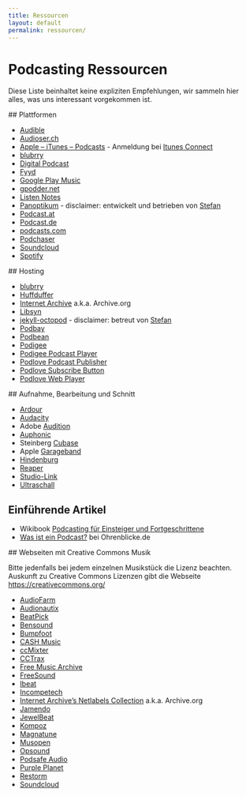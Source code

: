 ```yaml
---
title: Ressourcen
layout: default
permalink: ressourcen/
---
```


# Podcasting Ressourcen

Diese Liste beinhaltet keine expliziten Empfehlungen, wir sammeln hier alles, was uns interessant
vorgekommen ist.

<div class="row" markdown="1">
<div class="col-md-6" markdown="1">
## Plattformen

* [Audible](https://www.audible.de/)
* [Audioser.ch](https://www.audiosear.ch/)
* [Apple – iTunes – Podcasts](https://www.apple.com/at/itunes/podcasts/) - Anmeldung bei
  [Itunes Connect](https://itunesconnect.apple.com/)
* [blubrry](https://www.blubrry.com/)
* [Digital Podcast](http://www.digitalpodcast.com/)
* [Fyyd](https://fyyd.de/)
* [Google Play Music](https://support.google.com/googleplaymusic/answer/6343833?hl=de)
* [gpodder.net](https://www.gpodder.net/)
* [Listen Notes](https://www.listennotes.com/)
* [Panoptikum](https://panoptikum.io/) - disclaimer: entwickelt und betrieben von
  [Stefan](/people/stefan_haslinger.html)
* [Podcast.at](http://www.podcast.at/)
* [Podcast.de](https://www.podcast.de/)
* [podcasts.com](http://www.podcasts.com/)
* [Podchaser](https://www.podchaser.com/episodes)
* [Soundcloud](https://soundcloud.com/for/podcasting)
* [Spotify](https://support.spotify.com/us/using_spotify/features/podcasts/)

</div>
<div class="col-md-6" markdown="1">
## Hosting

* [blubrry](https://www.blubrry.com/)
* [Huffduffer](https://huffduffer.com/)
* [Internet Archive](https://archive.org/) a.k.a. Archive.org
* [Libsyn](https://www.libsyn.com/)
* [jekyll-octopod](https://jekyll-octopod.github.io/) - disclaimer: betreut von
  [Stefan](/people/stefan_haslinger.html)
* [Podbay](http://podbay.fm/)
* [Podbean](https://www.podbean.com/)
* [Podigee](https://www.podigee.com/en/)
* [Podigee Podcast Player](https://www.podigee.com/en/podcast-player/)
* [Podlove Podcast Publisher](https://podlove.org/podlove-podcast-publisher/)
* [Podlove Subscribe Button](https://podlove.org/podlove-subscribe-button/)
* [Podlove Web Player](https://podlove.org/podlove-web-player/)

</div>
</div>
<div class="row" markdown="1">
<div class="col-md-6" markdown="1">
## Aufnahme, Bearbeitung und Schnitt

* [Ardour](https://ardour.org/)
* [Audacity](http://www.audacityteam.org/)
* Adobe [Audition](https://www.adobe.com/at/products/audition.html)
* [Auphonic](https://auphonic.com/)
* Steinberg [Cubase](https://www.steinberg.net/it/products/cubase/start.html)
* Apple [Garageband](https://itunes.apple.com/us/app/garageband/id682658836?mt=12&ign-mpt=uo%3D4)
* [Hindenburg](https://hindenburg.com/de)
* [Reaper](https://www.reaper.fm/)
* [Studio-Link](https://studio-link.de/)
* [Ultraschall](http://ultraschall.fm/)

## Einführende Artikel

* Wikibook [Podcasting für Einsteiger und Fortgeschrittene](https://de.wikibooks.org/wiki/Podcasting_f%C3%BCr_Einsteiger_und_Fortgeschrittene)
* [Was ist ein Podcast?](http://www.ohrenblicke.de/hilfe/was-ist-ein-podcast) bei Ohrenblicke.de

</div>
<div class="col-md-6" markdown="1">
## Webseiten mit Creative Commons Musik

Bitte jedenfalls bei jedem einzelnen Musikstück die Lizenz beachten. Auskunft zu Creative Commons
Lizenzen gibt die Webseite https://creativecommons.org/

* [AudioFarm](http://www.audiofarm.org/)
* [Audionautix](http://audionautix.com/)
* [BeatPick](http://www.beatpick.com/)
* [Bensound](https://www.bensound.com/)
* [Bumpfoot](http://www.bumpfoot.net/about.html)
* [CASH Music](https://cashmusic.org/)
* [ccMixter](http://ccmixter.org/)
* [CCTrax](http://www.cctrax.com/)
* [Free Music Archive](http://freemusicarchive.org/)
* [FreeSound](https://freesound.org/browse/tags/music/)
* [Ibeat](ibeat)
* [Incompetech](http://incompetech.com/music/royalty-free/)
* [Internet Archive’s Netlabels Collection](https://archive.org/details/netlabels) a.k.a. Archive.org
* [Jamendo](https://www.jamendo.com/)
* [JewelBeat](http://www.jewelbeat.com/free/free-library-music.htm)
* [Kompoz](https://www.kompoz.com/music/)
* [Magnatune](http://magnatune.com/genres/)
* [Musopen](https://musopen.org/)
* [Opsound](http://www.opsound.org/pool/artist/)
* [Podsafe Audio](http://www.podsafeaudio.com/)
* [Purple Planet](http://www.purple-planet.com/)
* [Restorm](http://www.restorm.com/)
* [Soundcloud](https://soundcloud.com/wearecc)
</div>
</div>